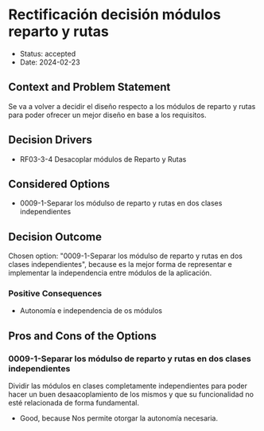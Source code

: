 # Rectificación decisión módulos reparto y rutas

* Status: accepted
* Date: 2024-02-23

## Context and Problem Statement

Se va a volver a decidir el diseño respecto a los módulos de reparto y rutas para poder ofrecer un mejor diseño en base a los requisitos.

## Decision Drivers

* RF03-3-4 Desacoplar módulos de Reparto y Rutas

## Considered Options

* 0009-1-Separar los módulso de reparto y rutas en dos clases independientes

## Decision Outcome

Chosen option: "0009-1-Separar los módulso de reparto y rutas en dos clases independientes", because es la mejor forma de representar e implementar la independencia entre módulos de la aplicación.

### Positive Consequences

* Autonomía e independencia de os módulos

## Pros and Cons of the Options

### 0009-1-Separar los módulso de reparto y rutas en dos clases independientes

Dividir las módulos en clases completamente independientes para poder hacer un buen desaacoplamiento de los mismos y que su funcionalidad no esté relacionada de forma fundamental.

* Good, because Nos permite otorgar la autonomía necesaria.
